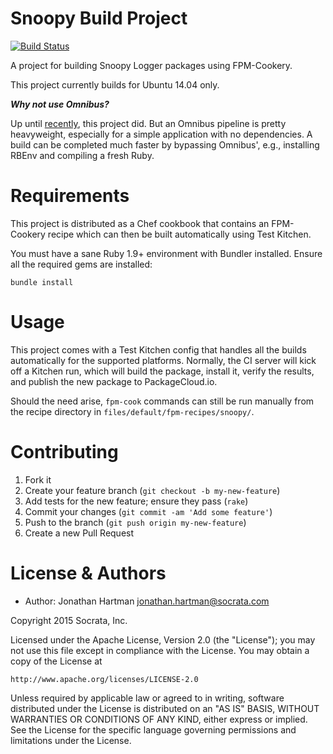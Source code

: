 Snoopy Build Project
====================
[![Build Status](https://img.shields.io/travis/socrata-platform/snoopy-build.svg)][travis]

[travis]: https://travis-ci.org/socrata-platform/snoopy-build

A project for building Snoopy Logger packages using FPM-Cookery.

This project currently builds for Ubuntu 14.04 only.

***Why not use Omnibus?***

Up until
[recently](https://github.com/RoboticCheese/snoopy-omnibus/tree/43bd4428438c2d6171baecc1037fdb22eca2e38e),
this project did. But an Omnibus pipeline is pretty heavyweight, especially
for a simple application with no dependencies. A build can be completed much
faster by bypassing Omnibus', e.g., installing RBEnv and compiling a fresh
Ruby.

Requirements
============

This project is distributed as a Chef cookbook that contains an FPM-Cookery
recipe which can then be built automatically using Test Kitchen.

You must have a sane Ruby 1.9+ environment with Bundler installed. Ensure all
the required gems are installed:

```shell
bundle install
```

Usage
=====
This project comes with a Test Kitchen config that handles all the builds
automatically for the supported platforms. Normally, the CI server will kick
off a Kitchen run, which will build the package, install it, verify the
results, and publish the new package to PackageCloud.io.

Should the need arise, `fpm-cook` commands can still be run manually from
the recipe directory in `files/default/fpm-recipes/snoopy/`.

Contributing
============

1. Fork it
2. Create your feature branch (`git checkout -b my-new-feature`)
3. Add tests for the new feature; ensure they pass (`rake`)
4. Commit your changes (`git commit -am 'Add some feature'`)
5. Push to the branch (`git push origin my-new-feature`)
6. Create a new Pull Request

License & Authors
=================
- Author: Jonathan Hartman <jonathan.hartman@socrata.com>

Copyright 2015 Socrata, Inc.

Licensed under the Apache License, Version 2.0 (the "License");
you may not use this file except in compliance with the License.
You may obtain a copy of the License at

    http://www.apache.org/licenses/LICENSE-2.0

Unless required by applicable law or agreed to in writing, software
distributed under the License is distributed on an "AS IS" BASIS,
WITHOUT WARRANTIES OR CONDITIONS OF ANY KIND, either express or implied.
See the License for the specific language governing permissions and
limitations under the License.
